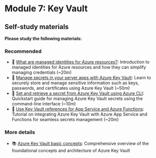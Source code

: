 # Module 7: Key Vault

## Self-study materials

**Please study the following materials:**

### Recommended

- 📄 [What are managed identities for Azure resources?](https://docs.microsoft.com/en-us/azure/active-directory/managed-identities-azure-resources/overview): Introduction to managed identities for Azure resources and how they can simplify managing credentials (~20m)
- 📄 [Manage secrets in your server apps with Azure Key Vault](https://docs.microsoft.com/en-us/learn/modules/manage-secrets-with-azure-key-vault/): Learn to securely store and manage sensitive information such as keys, passwords, and certificates using Azure Key Vault (~50m)
- 📄 [Set and retrieve a secret from Azure Key Vault using Azure CLI](https://docs.microsoft.com/en-us/azure/key-vault/secrets/quick-create-cli): Quickstart guide for managing Azure Key Vault secrets using the command-line interface (~10m)
- 📄 [Use Key Vault references for App Service and Azure Functions](https://docs.microsoft.com/en-us/azure/app-service/app-service-key-vault-references): Tutorial on integrating Azure Key Vault with Azure App Service and Functions for seamless secrets management (~20m)

### More details

- 📚 [Azure Key Vault basic concepts](https://docs.microsoft.com/en-us/azure/key-vault/general/basic-concepts): Comprehensive overview of the foundational concepts and architecture of Azure Key Vault

